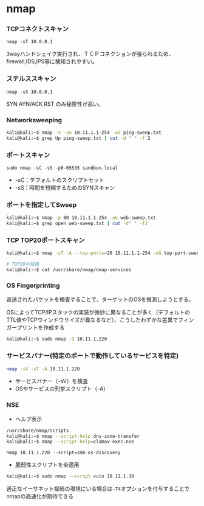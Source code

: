 # nmap

### TCPコネクトスキャン

```
nmap -sT 10.0.0.1
```

3wayハンドシェイク実行され、ＴＣＰコネクションが張られるため、  
firewall,IDS,IPS等に検知されやすい。



### ステルススキャン

```
nmap -sS 10.0.0.1
```

SYN AYN/ACK RST のみ秘匿性が高い。



### Networksweeping

```bash
kali@kali:~$ nmap -v -sn 10.11.1.1-254 -oG ping-sweep.txt
kali@kali:~$ grep Up ping-sweep.txt | cut -d " " -f 2
```



### ポートスキャン

```
sudo nmap -sC -sS -p0-65535 sandbox.local
```

* -sC：デフォルトのスクリプトセット
* -sS：時間を短縮するためのSYNスキャン



### ポートを指定してSweep

```bash
kali@kali:~$ nmap -p 80 10.11.1.1-254 -oG web-sweep.txt
kali@kali:~$ grep open web-sweep.txt | cut -d" " -f2
```



### TCP TOP20ポートスキャン

```bash
kali@kali:~$ nmap -sT -A --top-ports=20 10.11.1.1-254 -oG top-port-sweep.txt

# TOP20の根拠
kali@kali:~$ cat /usr/share/nmap/nmap-services 
```



### OS Fingerprinting

返送されたパケットを検査することで、ターゲットのOSを推測しようとする。

OSによってTCP/IPスタックの実装が微妙に異なることが多く（デフォルトのTTL値やTCPウィンドウサイズが異なるなど）、こうしたわずかな差異でフィンガープリントを作成する

```bash
kali@kali:~$ sudo nmap -O 10.11.1.220
```



### サービスバナー(特定のポートで動作しているサービスを特定)

```bash
nmap -sV -sT -A 10.11.1.220
```

* サービスバナー（-sV）を検査
* OSやサービスの列挙スクリプト（-A）



### NSE

* ヘルプ表示

```bash
/usr/share/nmap/scripts
kali@kali:~$ nmap --script-help dns-zone-transfer
kali@kali:~$ nmap --script-help=clamav-exec.nse
```

```
nmap 10.11.1.220 --script=smb-os-discovery
```



* 脆弱性スクリプトを全適用

```bash
kali@kali:~$ sudo nmap --script vuln 10.11.1.10
```



適正なイーサネット接続の環境にいる場合は`-T4`オプションを付与することでnmapの高速化が期待できる

